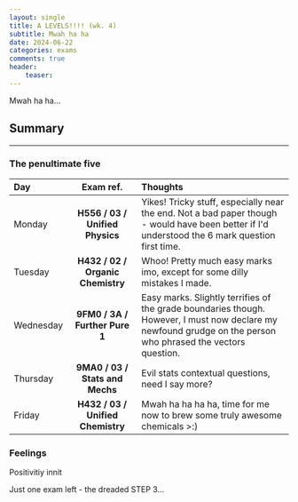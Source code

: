 ```yaml
---
layout: single
title: A LEVELS!!!! (wk. 4)
subtitle: Mwah ha ha
date: 2024-06-22
categories: exams
comments: true
header:
    teaser: 
---
```

Mwah ha ha...

## Summary


---

### The penultimate five

|Day   | Exam ref.   | Thoughts   |
|:--- | :---: | :--- |
| Monday | **H556 / 03 / Unified Physics** | Yikes! Tricky stuff, especially near the end. Not a bad paper though - would have been better if I'd understood the 6 mark question first time. |
| Tuesday | **H432 / 02 / Organic Chemistry** | Whoo! Pretty much easy marks imo, except for some dilly mistakes I made. |
| Wednesday | **9FM0 / 3A / Further Pure 1** | Easy marks. Slightly terrifies of the grade boundaries though. <br> However, I must now declare my newfound grudge on the person who phrased the vectors question. |
| Thursday | **9MA0 / 03 / Stats and Mechs** | Evil stats contextual questions,  need I say more? |
| Friday | **H432 / 03 / Unified Chemistry** | Mwah ha ha ha ha, time for me now to brew some truly awesome chemicals >:) |




### Feelings
Positivitiy innit

Just one exam left - the dreaded STEP 3...